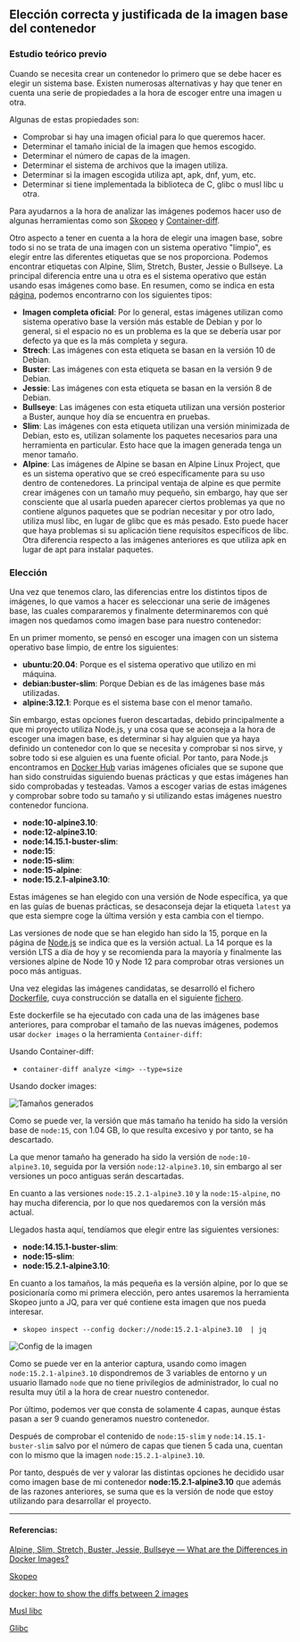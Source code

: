 ## Elección correcta y justificada de la imagen base del contenedor

### Estudio teórico previo

Cuando se necesita crear un contenedor lo primero que se debe hacer es elegir un sistema base. Existen numerosas alternativas y hay que tener en cuenta una serie de propiedades a la hora de escoger entre una imagen u otra. 

Algunas de estas propiedades son:
- Comprobar si hay una imagen oficial para lo que queremos hacer.
- Determinar el tamaño inicial de la imagen que hemos escogido.
- Determinar el número de capas de la imagen.
- Determinar el sistema de archivos que la imagen utiliza.
- Determinar si la imagen escogida utiliza apt, apk, dnf, yum, etc.
- Determinar si tiene implementada la biblioteca de C, glibc o musl libc u otra.

Para ayudarnos a la hora de analizar las imágenes podemos hacer uso de algunas herramientas como son [Skopeo](https://github.com/containers/skopeo) y [Container-diff](https://github.com/GoogleContainerTools/container-diff).

Otro aspecto a tener en cuenta a la hora de elegir una imagen base, sobre todo si no se trata de una imagen con un sistema operativo "limpio", es elegir entre las diferentes etiquetas que se nos proporciona. Podemos encontrar etiquetas con Alpine, Slim, Stretch, Buster, Jessie o Bullseye. La principal diferencia entre una u otra es el sistema operativo que están usando esas imágenes como base. En resumen, como se indica en esta [página](https://medium.com/swlh/alpine-slim-stretch-buster-jessie-bullseye-bookworm-what-are-the-differences-in-docker-62171ed4531d), podemos encontrarno con los siguientes tipos:

- **Imagen completa oficial**: Por lo general, estas imágenes utilizan como sistema operativo base la versión más estable de Debian y por lo general, si el espacio no es un problema es la que se debería usar por defecto ya que es la más completa y segura.
- **Strech**: Las imágenes con esta etiqueta se basan en la versión 10 de Debian.
- **Buster**: Las imágenes con esta etiqueta se basan en la versión 9 de Debian.
- **Jessie**: Las imágenes con esta etiqueta se basan en la versión 8 de Debian.
- **Bullseye**: Las imágenes con esta etiqueta utilizan una versión posterior a Buster, aunque hoy día se encuentra en pruebas.
- **Slim**: Las imágenes con esta etiqueta utilizan una versión minimizada de Debian, esto es, utilizan solamente los paquetes necesarios para una herramienta en particular. Esto hace que la imagen generada tenga un menor tamaño.
- **Alpine**: Las imágenes de Alpine se basan en Alpine Linux Project, que es un sistema operativo que se creó específicamente para su uso dentro de contenedores. La principal ventaja de alpine es que permite crear imágenes con un tamaño muy pequeño, sin embargo, hay que ser consciente que al usarla pueden aparecer ciertos problemas ya que no contiene algunos paquetes que se podrían necesitar y por otro lado, utiliza musl libc, en lugar de glibc que es más pesado. Esto puede hacer que haya problemas si su aplicación tiene requisitos específicos de libc. Otra diferencia respecto a las imágenes anteriores es que utiliza apk en lugar de apt para instalar paquetes.

### Elección

Una vez que tenemos claro, las diferencias entre los distintos tipos de imágenes, lo que vamos a hacer es seleccionar una serie de imágenes base, las cuales compararemos y finalmente determinaremos con qué imagen nos quedamos como imagen base para nuestro contenedor:

En un primer momento, se pensó en escoger una imagen con un sistema operativo base limpio, de entre los siguientes:

- **ubuntu:20.04**: Porque  es el sistema operativo que utilizo en mi máquina.
- **debian:buster-slim**: Porque Debian es de las imágenes base más utilizadas.
- **alpine:3.12.1**: Porque es el sistema base con el menor tamaño.

Sin embargo, estas opciones fueron descartadas, debido principalmente a que mi proyecto utiliza Node.js, y una cosa que se aconseja a la hora de escoger una imagen base, es determinar si hay alguien que ya haya definido un contenedor con lo que se necesita y comprobar si nos sirve, y sobre todo si ese alguien es una fuente oficial. Por tanto, para Node.js encontramos en [Docker Hub](https://hub.docker.com/_/node) varias imágenes oficiales que se supone que han sido construidas siguiendo buenas prácticas y que estas imágenes han sido comprobadas y testeadas. Vamos a escoger varias de estas imágenes y comprobar sobre todo su tamaño y si utilizando estas imágenes nuestro contenedor funciona.

- **node:10-alpine3.10**: 
- **node:12-alpine3.10**:
- **node:14.15.1-buster-slim**:
- **node:15**:
- **node:15-slim**:
- **node:15-alpine**:
- **node:15.2.1-alpine3.10**:

Estas imágenes se han elegido con una versión de Node específica, ya que en las guías de buenas prácticas, se desaconseja dejar la etiqueta `latest` ya que esta siempre coge la última versión y esta cambia con el tiempo. 

Las versiones de node que se han elegido han sido la 15, porque en la página de [Node.js](https://nodejs.org/es/) se indica que es la versión actual. La 14 porque es la versión LTS a día de hoy y se recomienda para la mayoría y finalmente las versiones alpine de Node 10 y Node 12 para comprobar otras versiones un poco más antiguas.

Una vez elegidas las imágenes candidatas, se desarrolló el fichero [Dockerfile](../Dockerfile), cuya construcción se datalla en el siguiente [fichero](Creacion_Dockerfile.md).

Este dockerfile se ha ejecutado con cada una de las imágenes base anteriores, para comprobar el tamaño de las nuevas imágenes, podemos usar `docker images` o la herramienta `Container-diff`:

Usando Container-diff:

* `container-diff analyze <img> --type=size`

Usando docker images: 

![Tamaños generados](Img/Img_EleccionSistemaBase/tamImages.png "Tamaño de las  imágenes")

Como se puede ver, la versión que más tamaño ha tenido ha sido la versión base de `node:15`, con 1.04 GB, lo que resulta excesivo y por tanto, se ha descartado.

La que menor tamaño ha generado ha sido la versión de `node:10-alpine3.10`, seguida por la versión `node:12-alpine3.10`, sin embargo al ser versiones un poco antiguas serán descartadas.

En cuanto a las versiones `node:15.2.1-alpine3.10` y la `node:15-alpine`, no hay mucha diferencia, por lo que nos quedaremos con la versión más actual. 

Llegados hasta aquí, tendíamos que elegir entre las siguientes versiones:

- **node:14.15.1-buster-slim**:
- **node:15-slim**:
- **node:15.2.1-alpine3.10**:

En cuanto a los tamaños, la más pequeña es la versión alpine, por lo que se posicionaría como mi primera elección, pero antes usaremos la herramienta Skopeo junto a JQ, para ver qué contiene esta imagen que nos pueda interesar.

* `skopeo inspect --config docker://node:15.2.1-alpine3.10  | jq`

![Config de la imagen](Img/Img_EleccionSistemaBase/configNode15.png)

Como se puede ver en la anterior captura, usando como imagen `node:15.2.1-alpine3.10` dispondremos de 3 variables de entorno y un usuario llamado `node` que no tiene privilegios de administrador, lo cual no resulta muy útil a la hora de crear nuestro contenedor.

Por último, podemos ver que consta de solamente 4 capas, aunque éstas pasan a ser 9 cuando generamos nuestro contenedor.

Después de comprobar el contenido de `node:15-slim` y `node:14.15.1-buster-slim` salvo por el número de capas que tienen 5 cada una, cuentan con lo mismo que la imagen `node:15.2.1-alpine3.10`.

Por tanto, después de ver y valorar las distintas opciones he decidido usar como imagen base de mi contenedor **node:15.2.1-alpine3.10** que además de las razones anteriores, se suma que es la versión de node que estoy utilizando para desarrollar el proyecto.

---
#### Referencias:

[Alpine, Slim, Stretch, Buster, Jessie, Bullseye — What are the Differences in Docker Images?](https://medium.com/swlh/alpine-slim-stretch-buster-jessie-bullseye-bookworm-what-are-the-differences-in-docker-62171ed4531d)

[Skopeo](https://github.com/containers/skopeo)

[docker: how to show the diffs between 2 images](https://stackoverflow.com/questions/21200304/docker-how-to-show-the-diffs-between-2-images)

[Musl libc](https://es.wikipedia.org/wiki/Musl)

[Glibc](https://es.wikipedia.org/wiki/Glibc)